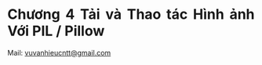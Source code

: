 <div style="font-style: normal; text-align: justify;" markdown="1">

# Chương 4 Tải và Thao tác Hình ảnh Với PIL / Pillow

Mail: vuvanhieucntt@gmail.com



